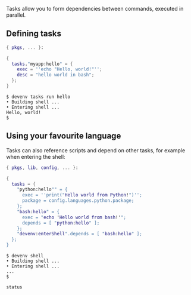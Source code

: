Tasks allow you to form dependencies between commands, executed in parallel.

## Defining tasks

```nix title="devenv.nix"
{ pkgs, ... }:

{
  tasks."myapp:hello" = {
    exec = ''echo "Hello, world!"'';
    desc = "hello world in bash";
  };
}
```

```shell-session
$ devenv tasks run hello
• Building shell ...
• Entering shell ...
Hello, world!
$
```

## Using your favourite language

Tasks can also reference scripts and depend on other tasks, for example when entering the shell:

```nix title="devenv.nix"
{ pkgs, lib, config, ... }:

{
  tasks = {
    "python:hello"" = {
      exec = ''print("Hello world from Python!")'';
      package = config.languages.python.package;
    };
    "bash:hello" = {
      exec = "echo 'Hello world from bash!'";
      depends = [ "python:hello" ];
    };
    "devenv:enterShell".depends = [ "bash:hello" ];
  };
}
```

```shell-session
$ devenv shell
• Building shell ...
• Entering shell ...
...
$
```


`status`
